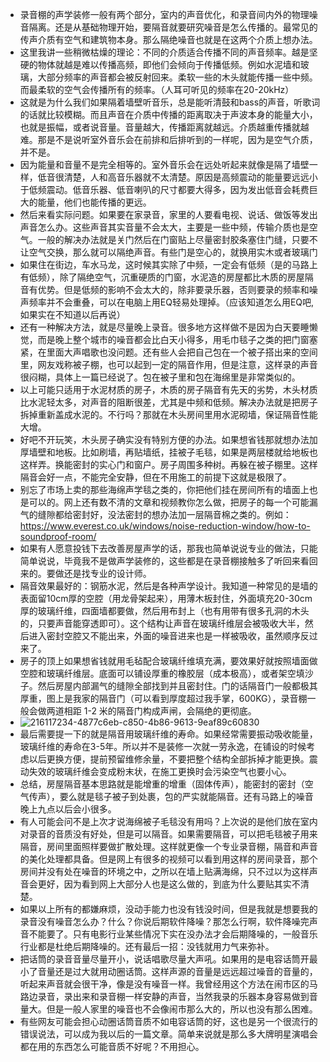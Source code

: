 - 录音棚的声学装修一般有两个部分，室内的声音优化，和录音间内外的物理噪音隔离。还是从基础物理开始，要隔音就要研究噪音是怎么传播的。最常见的传声介质有空气和建筑物本身。那么隔绝噪音也就是在这两个介质上想办法。
- 这里我讲一些稍微枯燥的理论：不同的介质适合传播不同的声音频率。越是坚硬的物体就越是难以传播高频，即他们会倾向于传播低频。例如水泥墙和玻璃，大部分频率的声音都会被反射回来。柔软一些的木头就能传播一些中频。而最柔软的空气会传播所有的频率。（人耳可听见的频率在20-20kHz）
- 这就是为什么我们如果隔着墙壁听音乐，总是能听清鼓和bass的声音，听歌词的话就比较模糊。而且声音在介质中传播的距离取决于声波本身的能量大小，也就是振幅，或者说音量。音量越大，传播距离就越远。介质越重传播就越难。那是不是说听室外音乐会在前排和后排听到的一样呢，因为是空气介质，并不是。
- 因为能量和音量不是完全相等的。室外音乐会在远处听起来就像是隔了墙壁一样，低音很清楚，人和高音乐器就不太清楚。原因是高频震动的能量要远远小于低频震动。低音乐器、低音喇叭的尺寸都要大得多，因为发出低音会耗费巨大的能量，他们也能传播的更远。
- 然后来看实际问题。如果要在家录音，家里的人要看电视、说话、做饭等发出声音怎么办。这些声音其实音量不会太大，主要是一些中频，传输介质也是空气。一般的解决办法就是关门然后在门窗贴上尽量密封胶条塞住门缝，只要不让空气交换，那么就可以隔绝声音。有些门是空心的，就换用实木或者玻璃门
- 如果住在街边，车水马龙，这时候其实除了中频，一定会有低频（是的马路上有低频），除了隔绝空气，沉重硬质的门窗，水泥造的房屋都比木质的房屋隔音有优势。但是低频的影响不会太大的，除非要录乐器，否则要录的频率和噪声频率并不会重叠，可以在电脑上用EQ轻易处理掉。（应该知道怎么用EQ吧,如果实在不知道以后再说）
- 还有一种解决方法，就是尽量晚上录音。很多地方这样做不是因为白天要睡懒觉，而是晚上整个城市的噪音都会比白天小得多，用毛巾毯子之类的把门窗塞紧，在里面大声唱歌也没问题。还有些人会把自己包在一个被子搭出来的空间里，网友戏称被子棚，也可以起到一定的隔音作用，但是注意，这样录的声音很闷糊，具体上一篇已经说了。包在被子里和包在海绵里是非常类似的。
- 以上可能只适用于水泥材质的房子，木质的房子隔音有先天的劣势，木头材质比水泥轻太多，对声音的阻断很差，尤其是中频和低频。解决办法就是把房子拆掉重新盖成水泥的。不行吗？那就在木头房间里用水泥砌墙，保证隔音性能大增。
- 好吧不开玩笑，木头房子确实没有特别方便的办法。如果想省钱那就想办法加厚墙壁和地板。比如刷墙，再贴墙纸，挂被子毛毯，如果是两层楼就给地板也这样弄。换能密封的实心门和窗户。房子周围多种树。再躲在被子棚里。这样隔音会好一点，不能完全安静，但在不用施工的前提下这就是极限了。
- 别忘了市场上卖的那些海绵声学毯之类的，你把他们挂在房间所有的墙面上也是可以的。网上还有数不清的文章和视频教你怎么做，把房子的每一个可能漏气的缝隙都给密封好，没法密封的想办法加一层隔音棉之类的。例如：https://www.everest.co.uk/windows/noise-reduction-window/how-to-soundproof-room/
- 如果有人愿意投钱下去改善房屋声学的话，那我也简单说说专业的做法，只能简单说说，毕竟我不是做声学装修的，这些都是在录音棚接触多了听回来看回来的。要做还是找专业的设计师。
- 隔音效果最好的：钢筋水泥，然后是各种声学设计。我知道一种常见的是墙的表面留10cm厚的空腔（用龙骨架起来），用薄木板封住，外面填充20-30cm厚的玻璃纤维，四面墙都要做，然后用布封上（也有用带有很多孔洞的木头的，只要声音能穿透即可）。这个结构让声音在玻璃纤维层会被吸收大半，然后进入密封空腔又不能出来，外面的噪音进来也是一样被吸收，虽然顺序反过来了。
- 房子的顶上如果想省钱就用毛毡配合玻璃纤维填充满，要效果好就按照墙面做空腔和玻璃纤维层。底面可以铺设厚重的橡胶层（成本极高），或者架空填沙子。然后房屋内部漏气的缝隙全部找到并且密封住。门的话隔音门一般都极其厚重，图上是我家的隔音门（可以看到厚度超过我手掌，600KG），录音棚一般会做两道相距 1-2 米的隔音门构成声闸，会隔绝的更彻底。
-     
    ![216117234-4877c6eb-c850-4b86-9613-9eaf89c60830](https://user-images.githubusercontent.com/42371034/216117930-9184f4ba-62c5-4a6d-b3ec-9f766b81502f.jpg)
- 最后需要提一下的就是隔音用玻璃纤维的寿命。如果经常需要振动吸收能量，玻璃纤维的寿命在3-5年。所以并不是装修一次就一劳永逸，在铺设的时候考虑以后更换方便，提前预留维修余量，不要把整个结构全部拆掉才能更换。震动失效的玻璃纤维会变成粉末状，在施工更换时会污染空气也要小心。
- 总结，房屋隔音基本思路就是能增重的增重（固体传声），能密封的密封（空气传声），要么就是毯子被子到处裹，包的严实就能隔音。还有马路上的噪音晚上九点以后会小很多。
- 有人可能会问不是上次才说海绵被子毛毯没有用吗？上次说的是他们放在室内对录音的音质没有好处，但是可以隔音。如果需要隔音，可以把毛毯被子用来隔音，房间里面照样要做扩散处理。这样就更像一个专业录音棚，隔音和声音的美化处理都具备。但是网上有很多的视频可以看到用这样的房间录音，那个房间并没有处在噪音的环境之中，之所以在墙上贴满海绵，只不过以为这样声音会更好，因为看到网上大部分人也是这么做的，到底为什么要贴其实不清楚。
- 如果以上所有的都嫌麻烦，没动手能力也没有钱没时间，但是我就是想要我的录音没有噪音怎么办？什么？你说后期软件降噪？那怎么行啊，软件降噪完声音不能要了。只有电影行业某些情况下实在没办法才会后期降噪的，一般音乐行业都是杜绝后期降噪的。还有最后一招：没钱就用力气来弥补。
- 把话筒的录音音量尽量开小，说话唱歌尽量大声吼。如果用的是电容话筒开最小了音量还是过大就用动圈话筒。这样声源的音量是远远超过噪音的音量的，听起来声音就会很干净，像是没有噪音一样。我曾经用这个方法在闹市区的马路边录音，录出来和录音棚一样安静的声音，当然我录的乐器本身容易做到音量大。但是一般人家里的噪音也不会像闹市那么大的，所以也没有那么困难。
- 有些网友可能会担心动圈话筒音质不如电容话筒的好，这也是另一个很流行的错误说法，可以成为我以后的一篇文章。简单来说就是那么多大牌明星演唱会都在用的东西怎么可能音质不好呢？不用担心。
